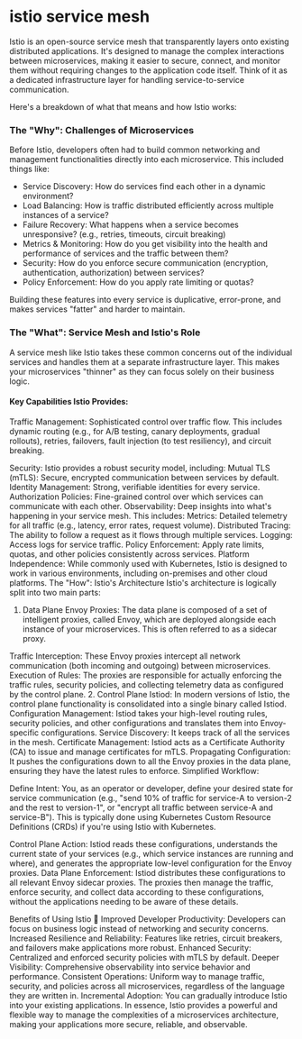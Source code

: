 # istio service mesh

Istio is an open-source service mesh that transparently layers onto existing distributed applications. It's designed to manage the complex interactions between microservices, making it easier to secure, connect, and monitor them without requiring changes to the application code itself. Think of it as a dedicated infrastructure layer for handling service-to-service communication.


Here's a breakdown of what that means and how Istio works:

### The "Why": Challenges of Microservices
Before Istio, developers often had to build common networking and management functionalities directly into each microservice. This included things like:

- Service Discovery: How do services find each other in a dynamic environment?
- Load Balancing: How is traffic distributed efficiently across multiple instances of a service?
- Failure Recovery: What happens when a service becomes unresponsive? (e.g., retries, timeouts, circuit breaking)
- Metrics & Monitoring: How do you get visibility into the health and performance of services and the traffic between them?
- Security: How do you enforce secure communication (encryption, authentication, authorization) between services?
- Policy Enforcement: How do you apply rate limiting or quotas?

Building these features into every service is duplicative, error-prone, and makes services "fatter" and harder to maintain.

### The "What": Service Mesh and Istio's Role
A service mesh like Istio takes these common concerns out of the individual services and handles them at a separate infrastructure layer. This makes your microservices "thinner" as they can focus solely on their business logic.


#### Key Capabilities Istio Provides:

Traffic Management: Sophisticated control over traffic flow. This includes dynamic routing (e.g., for A/B testing, canary deployments, gradual rollouts), retries, failovers, fault injection (to test resiliency), and circuit breaking.

Security: Istio provides a robust security model, including:
Mutual TLS (mTLS): Secure, encrypted communication between services by default.
Identity Management: Strong, verifiable identities for every service.
Authorization Policies: Fine-grained control over which services can communicate with each other.
Observability: Deep insights into what's happening in your service mesh. This includes: 
Metrics: Detailed telemetry for all traffic (e.g., latency, error rates, request volume).
Distributed Tracing: The ability to follow a request as it flows through multiple services.
Logging: Access logs for service traffic.
Policy Enforcement: Apply rate limits, quotas, and other policies consistently across services.
Platform Independence: While commonly used with Kubernetes, Istio is designed to work in various environments, including on-premises and other cloud platforms.
The "How": Istio's Architecture
Istio's architecture is logically split into two main parts:

1. Data Plane
Envoy Proxies: The data plane is composed of a set of intelligent proxies, called Envoy, which are deployed alongside each instance of your microservices. This is often referred to as a sidecar proxy.

Traffic Interception: These Envoy proxies intercept all network communication (both incoming and outgoing) between microservices.
Execution of Rules: The proxies are responsible for actually enforcing the traffic rules, security policies, and collecting telemetry data as configured by the control plane.
2. Control Plane
Istiod: In modern versions of Istio, the control plane functionality is consolidated into a single binary called Istiod.
Configuration Management: Istiod takes your high-level routing rules, security policies, and other configurations and translates them into Envoy-specific configurations.
Service Discovery: It keeps track of all the services in the mesh.
Certificate Management: Istiod acts as a Certificate Authority (CA) to issue and manage certificates for mTLS.
Propagating Configuration: It pushes the configurations down to all the Envoy proxies in the data plane, ensuring they have the latest rules to enforce.
Simplified Workflow:

Define Intent: You, as an operator or developer, define your desired state for service communication (e.g., "send 10% of traffic for service-A to version-2 and the rest to version-1", or "encrypt all traffic between service-A and service-B"). This is typically done using Kubernetes Custom Resource Definitions (CRDs) if you're using Istio with Kubernetes.

Control Plane Action: Istiod reads these configurations, understands the current state of your services (e.g., which service instances are running and where), and generates the appropriate low-level configuration for the Envoy proxies.
Data Plane Enforcement: Istiod distributes these configurations to all relevant Envoy sidecar proxies. The proxies then manage the traffic, enforce security, and collect data according to these configurations, without the applications needing to be aware of these details.

Benefits of Using Istio 🚀
Improved Developer Productivity: Developers can focus on business logic instead of networking and security concerns.
Increased Resilience and Reliability: Features like retries, circuit breakers, and failovers make applications more robust.
Enhanced Security: Centralized and enforced security policies with mTLS by default.
Deeper Visibility: Comprehensive observability into service behavior and performance.
Consistent Operations: Uniform way to manage traffic, security, and policies across all microservices, regardless of the language they are written in.
Incremental Adoption: You can gradually introduce Istio into your existing applications.
In essence, Istio provides a powerful and flexible way to manage the complexities of a microservices architecture, making your applications more secure, reliable, and observable.

